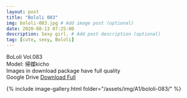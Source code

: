 ```yaml
---
layout: post
title: "Bololi 083"
img: bololi-083.jpg # Add image post (optional)
date: 2020-08-13 07:25:00
description: Sexy girl. # Add post description (optional)
tag: [cute, sexy, Bololi]
---
```

BoLoli Vol.083  
Model: 帰蝶kicho                                                       
Images in download package have full quality                    
Google Drive [Download Full](http://gestyy.com/ewLwe8)

{% include image-gallery.html folder="/assets/img/A1/bololi-083/" %}
